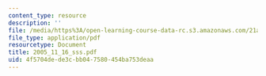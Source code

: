 ```yaml
---
content_type: resource
description: ''
file: /media/https%3A/open-learning-course-data-rc.s3.amazonaws.com/21a-245j-power-interpersonal-organizational-and-global-dimensions-fall-2005/4f5704dede3cbb047580454ba753deaa_2005_11_16_sss.pdf
file_type: application/pdf
resourcetype: Document
title: 2005_11_16_sss.pdf
uid: 4f5704de-de3c-bb04-7580-454ba753deaa
---
```

